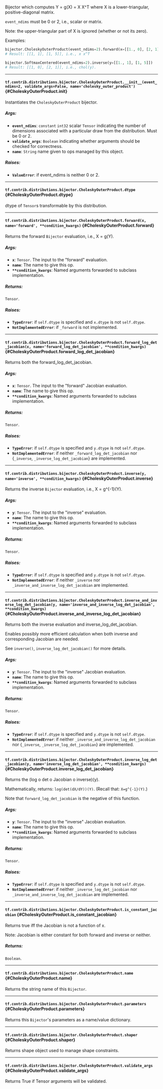 Bijector which computes Y = g(X) = X X^T where X is a lower-triangular, positive-diagonal matrix.

`event_ndims` must be 0 or 2, i.e., scalar or matrix.

Note: the upper-triangular part of X is ignored (whether or not its zero).

Examples:

```python
bijector.CholeskyOuterProduct(event_ndims=2).forward(x=[[1., 0], [2, 1]])
# Result: [[1, 1], [1, 5]], i.e., x x^T

bijector.SoftmaxCentered(event_ndims=2).inverse(y=[[1., 1], [1, 5]])
# Result: [[1, 0], [2, 1]], i.e., chol(y).
```
- - -

#### `tf.contrib.distributions.bijector.CholeskyOuterProduct.__init__(event_ndims=2, validate_args=False, name='cholesky_outer_product')` {#CholeskyOuterProduct.__init__}

Instantiates the `CholeskyOuterProduct` bijector.

##### Args:


*  <b>`event_ndims`</b>: `constant` `int32` scalar `Tensor` indicating the number of
    dimensions associated with a particular draw from the distribution. Must
    be 0 or 2.
*  <b>`validate_args`</b>: `Boolean` indicating whether arguments should be checked
    for correctness.
*  <b>`name`</b>: `String` name given to ops managed by this object.

##### Raises:


*  <b>`ValueError`</b>: if event_ndims is neither 0 or 2.


- - -

#### `tf.contrib.distributions.bijector.CholeskyOuterProduct.dtype` {#CholeskyOuterProduct.dtype}

dtype of `Tensor`s transformable by this distribution.


- - -

#### `tf.contrib.distributions.bijector.CholeskyOuterProduct.forward(x, name='forward', **condition_kwargs)` {#CholeskyOuterProduct.forward}

Returns the forward `Bijector` evaluation, i.e., X = g(Y).

##### Args:


*  <b>`x`</b>: `Tensor`. The input to the "forward" evaluation.
*  <b>`name`</b>: The name to give this op.
*  <b>`**condition_kwargs`</b>: Named arguments forwarded to subclass implementation.

##### Returns:

  `Tensor`.

##### Raises:


*  <b>`TypeError`</b>: if `self.dtype` is specified and `x.dtype` is not
    `self.dtype`.
*  <b>`NotImplementedError`</b>: if `_forward` is not implemented.


- - -

#### `tf.contrib.distributions.bijector.CholeskyOuterProduct.forward_log_det_jacobian(x, name='forward_log_det_jacobian', **condition_kwargs)` {#CholeskyOuterProduct.forward_log_det_jacobian}

Returns both the forward_log_det_jacobian.

##### Args:


*  <b>`x`</b>: `Tensor`. The input to the "forward" Jacobian evaluation.
*  <b>`name`</b>: The name to give this op.
*  <b>`**condition_kwargs`</b>: Named arguments forwarded to subclass implementation.

##### Returns:

  `Tensor`.

##### Raises:


*  <b>`TypeError`</b>: if `self.dtype` is specified and `y.dtype` is not
    `self.dtype`.
*  <b>`NotImplementedError`</b>: if neither `_forward_log_det_jacobian`
    nor {`_inverse`, `_inverse_log_det_jacobian`} are implemented.


- - -

#### `tf.contrib.distributions.bijector.CholeskyOuterProduct.inverse(y, name='inverse', **condition_kwargs)` {#CholeskyOuterProduct.inverse}

Returns the inverse `Bijector` evaluation, i.e., X = g^{-1}(Y).

##### Args:


*  <b>`y`</b>: `Tensor`. The input to the "inverse" evaluation.
*  <b>`name`</b>: The name to give this op.
*  <b>`**condition_kwargs`</b>: Named arguments forwarded to subclass implementation.

##### Returns:

  `Tensor`.

##### Raises:


*  <b>`TypeError`</b>: if `self.dtype` is specified and `y.dtype` is not
    `self.dtype`.
*  <b>`NotImplementedError`</b>: if neither `_inverse` nor
    `_inverse_and_inverse_log_det_jacobian` are implemented.


- - -

#### `tf.contrib.distributions.bijector.CholeskyOuterProduct.inverse_and_inverse_log_det_jacobian(y, name='inverse_and_inverse_log_det_jacobian', **condition_kwargs)` {#CholeskyOuterProduct.inverse_and_inverse_log_det_jacobian}

Returns both the inverse evaluation and inverse_log_det_jacobian.

Enables possibly more efficient calculation when both inverse and
corresponding Jacobian are needed.

See `inverse()`, `inverse_log_det_jacobian()` for more details.

##### Args:


*  <b>`y`</b>: `Tensor`. The input to the "inverse" Jacobian evaluation.
*  <b>`name`</b>: The name to give this op.
*  <b>`**condition_kwargs`</b>: Named arguments forwarded to subclass implementation.

##### Returns:

  `Tensor`.

##### Raises:


*  <b>`TypeError`</b>: if `self.dtype` is specified and `y.dtype` is not
    `self.dtype`.
*  <b>`NotImplementedError`</b>: if neither `_inverse_and_inverse_log_det_jacobian`
    nor {`_inverse`, `_inverse_log_det_jacobian`} are implemented.


- - -

#### `tf.contrib.distributions.bijector.CholeskyOuterProduct.inverse_log_det_jacobian(y, name='inverse_log_det_jacobian', **condition_kwargs)` {#CholeskyOuterProduct.inverse_log_det_jacobian}

Returns the (log o det o Jacobian o inverse)(y).

Mathematically, returns: `log(det(dX/dY))(Y)`. (Recall that: `X=g^{-1}(Y)`.)

Note that `forward_log_det_jacobian` is the negative of this function.

##### Args:


*  <b>`y`</b>: `Tensor`. The input to the "inverse" Jacobian evaluation.
*  <b>`name`</b>: The name to give this op.
*  <b>`**condition_kwargs`</b>: Named arguments forwarded to subclass implementation.

##### Returns:

  `Tensor`.

##### Raises:


*  <b>`TypeError`</b>: if `self.dtype` is specified and `y.dtype` is not
    `self.dtype`.
*  <b>`NotImplementedError`</b>: if neither `_inverse_log_det_jacobian` nor
    `_inverse_and_inverse_log_det_jacobian` are implemented.


- - -

#### `tf.contrib.distributions.bijector.CholeskyOuterProduct.is_constant_jacobian` {#CholeskyOuterProduct.is_constant_jacobian}

Returns true iff the Jacobian is not a function of x.

Note: Jacobian is either constant for both forward and inverse or neither.

##### Returns:

  `Boolean`.


- - -

#### `tf.contrib.distributions.bijector.CholeskyOuterProduct.name` {#CholeskyOuterProduct.name}

Returns the string name of this `Bijector`.


- - -

#### `tf.contrib.distributions.bijector.CholeskyOuterProduct.parameters` {#CholeskyOuterProduct.parameters}

Returns this `Bijector`'s parameters as a name/value dictionary.


- - -

#### `tf.contrib.distributions.bijector.CholeskyOuterProduct.shaper` {#CholeskyOuterProduct.shaper}

Returns shape object used to manage shape constraints.


- - -

#### `tf.contrib.distributions.bijector.CholeskyOuterProduct.validate_args` {#CholeskyOuterProduct.validate_args}

Returns True if Tensor arguments will be validated.



